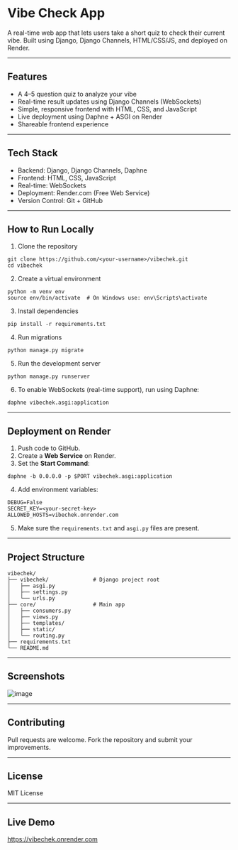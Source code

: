 
# Vibe Check App

A real-time web app that lets users take a short quiz to check their current vibe. Built using Django, Django Channels, HTML/CSS/JS, and deployed on Render.

---

## Features

- A 4–5 question quiz to analyze your vibe
- Real-time result updates using Django Channels (WebSockets)
- Simple, responsive frontend with HTML, CSS, and JavaScript
- Live deployment using Daphne + ASGI on Render
- Shareable frontend experience

---

## Tech Stack

- Backend: Django, Django Channels, Daphne
- Frontend: HTML, CSS, JavaScript
- Real-time: WebSockets
- Deployment: Render.com (Free Web Service)
- Version Control: Git + GitHub

---

## How to Run Locally

1. Clone the repository

```
git clone https://github.com/<your-username>/vibechek.git
cd vibechek
```

2. Create a virtual environment

```
python -m venv env
source env/bin/activate  # On Windows use: env\Scripts\activate
```

3. Install dependencies

```
pip install -r requirements.txt
```

4. Run migrations

```
python manage.py migrate
```

5. Run the development server

```
python manage.py runserver
```

6. To enable WebSockets (real-time support), run using Daphne:

```
daphne vibechek.asgi:application
```

---

## Deployment on Render

1. Push code to GitHub.
2. Create a **Web Service** on Render.
3. Set the **Start Command**:

```
daphne -b 0.0.0.0 -p $PORT vibechek.asgi:application
```

4. Add environment variables:

```
DEBUG=False
SECRET_KEY=<your-secret-key>
ALLOWED_HOSTS=vibechek.onrender.com
```

5. Make sure the `requirements.txt` and `asgi.py` files are present.

---

## Project Structure

```
vibechek/
├── vibechek/              # Django project root
│   ├── asgi.py
│   ├── settings.py
│   └── urls.py
├── core/                  # Main app
│   ├── consumers.py
│   ├── views.py
│   ├── templates/
│   ├── static/
│   └── routing.py
├── requirements.txt
└── README.md
```

---

## Screenshots

![image](https://github.com/user-attachments/assets/2eb3d564-c93d-4ade-a589-f45be97cc634)


---

## Contributing

Pull requests are welcome. Fork the repository and submit your improvements.

---

## License

MIT License

---

## Live Demo

https://vibechek.onrender.com
